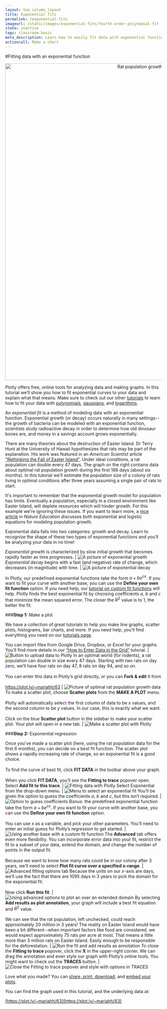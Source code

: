 ```yaml
---
layout: two_column_layout
title: Exponential fits
permalink: /exponential-fits
imageurl: /static/images/exponential-fits/fourth-order-polynomial-fit
state: inactive
tags: classroom basic
meta_description: Learn how to easily fit data with exponential functions using our free online regression calculator. Plotly is the best online tool for graphing and analyzing data.
actioncall: Make a chart
---
```


#Fitting data with an exponential function

<div>
    <a href="https://plot.ly/~mariahh/63/" target="_blank" title="Rat population growth under optimal conditions" style="display: block; text-align: center;"><img src="https://plot.ly/~mariahh/63.png" alt="Rat population growth under optimal conditions" style="max-width: 100%;width: 1019px;"  width="1019" onerror="this.onerror=null;this.src='https://plot.ly/404.png';" /></a>
    <script data-plotly="mariahh:63" src="https://plot.ly/embed.js" async></script>
</div>


Plotly offers free, online tools for analyzing data and making graphs. In this tutorial we’ll show you how to fit exponential curves to your data and explain what that means. Make sure to check out our other [tutorials](/tutorials) to learn how to fit your data with [polynomials](/polynomial-fits), [gaussians](/guassian-fits), and [logarithms](/logarithmic-fits).

An *exponential fit* is a method of modeling data with an exponential function. Exponential growth (or decay) occurs naturally in many settings--the growth of bacteria can be modeled with an exponential function, scientists study radioactive decay in order to determine how old dinosaur bones are, and money in a savings account grows exponentially. 

There are many theories about the destruction of Easter Island. Dr Terry Hunt at the University of Hawaii hypothesizes that rats may be part of the explanation. His work was featured in an *American Scientist* article ["Rethinking the Fall of Easter Island"](http://www.americanscientist.org/issues/pub/rethinking-the-fall-of-easter-island/).  Under ideal conditions, a rat population can double every 47 days. The graph on the right contains data about optimal rat population growth during the first 188 days (about six months). In this tutorial we’ll estimate the population size of a colony of rats living in optimal conditions after three years assuming a single pair of rats to start.

It's important to remember that the exponential growth model for population has limits. Eventually a population, especially in a closed environment like Easter Island, will deplete resources which will hinder growth. For this example we're ignoring these issues. If you want to learn more, a [nice article](http://www.nature.com/scitable/knowledge/library/how-populations-grow-the-exponential-and-logistic-13240157) in *Nature Education* discusses both exponential and logistic equations for modeling population growth.

Exponential data falls into two categories: growth and decay. Learn to recognize the shape of these two types of exponential functions and you’ll be analyzing your data in no time! 

*Exponential growth* is characterized by slow initial growth that becomes rapidly faster as time progresses. | ![A picture of exponential growth](/static/images/exponential-fits/a-picture-of-exponential-growth.png)
*Exponential decay* begins with a fast (and negative) rate of change, which decreases (in magnitude) with time. | ![A picture of exponential decay](/static/images/exponential-fits/a-picture-of-exponential-decay.png)

In Plotly, our predefined exponential functions take the form $a+be^{cx}$. If you want to fit your curve with another base, you can use the **Define your own fit function** option. If you need help, our [tutorial on custom fit functions](/custom-fit-functions) will help. Plotly finds the best exponential fit by choosing coefficients $a$, $b$ and $c$ that minimize the mean squared error. The closer the $R^2$ value is to 1, the better the fit. 

###**Step 1:** Make a plot

We have a collection of great tutorials to help you make line graphs, scatter plots, histograms, bar charts, and more. If you need help, you’ll find everything you need on our [tutorials page](/tutorials). 

You can import files from Google Drive, Dropbox, or Excel for your graphs. You’ll find more details in our [“How to Enter Data in the Grid”](/add-data-to-the-plotly-grid) tutorial. | ![Button to upload data to Plotly](/static/images/exponential-fits/button-to-upload-data-to-plotly.png)
In an optimal world (for rodents), a rat population can double in size every 47 days. Starting with two rats on day zero, we’ll have four rats on day 47, 8 rats on day 94, and so on.<br><br>You can enter this data in Plotly’s grid directly, or you can **Fork & edit** it from<br><br>https://plot.ly/~mariahh/63 | ![Picture of optimal rat population growth data](/static/images/exponential-fits/picture-of-optimal-rat-population-growth-data.png)
To make a scatter plot, choose **Scatter plots** from the **MAKE A PLOT** menu.<br><br>Plotly will automatically select the first column of data to be $x$ values, and the second column to be $y$ values. In our case, this is exactly what we want.<br><br>Click on the blue **Scatter plot** button in the sidebar to make your scatter plot. Your plot will open in a new tab. | ![Make a scatter plot with Plotly](/static/images/exponential-fits/make-a-scatter-plot-with-plotly.png)

###**Step 2:** Exponential regression

Once you’ve made a scatter plot (here, using the rat population data for the first 6 months), you can decide on a best fit function. The scatter plot shows a rapidly increasing rate of change, so an exponential fit is a good choice.<br><br>To find the curve of best fit, click **FIT DATA** in the toolbar above your graph.<br><br>When you click **FIT DATA**, you’ll see the **Fitting to trace** popover open. Select **Add fit to this trace**. | ![Fitting data with Plotly](/static/images/exponential-fits/fitting-data-with-plotly.png)
Select Exponential from the drop-down menu. | ![Menu to select an exponential fit](/static/images/exponential-fits/menu-to-select-an-exponential-fit.png)
You’ll be given the option to guess the coefficients $a$, $b$ and $c$, but this isn’t required. | ![Option to guess coefficients](/static/images/exponential-fits/option-to-guess-coefficients.png)
Bonus: the predefined exponential function take the form $a+be^{cx}$. If you want to fit your curve with another base, you can use the **Define your own fit function** option.<br><br>You can use $x$ as a variable, and pick your other parameters. You’ll need to enter an initial guess for Plotly’s regression to get started. | ![Using another base with a custom fit function](/static/images/exponential-fits/using-another-base-with-a-custom-fit-function.png)
The **Advanced** tab offers even more flexibility. You can incorporate error data into your fit, restrict the fit to a subset of your data, extend the domain, and change the number of points in the output fit.<br><br>Because we want to know how many rats could be in our colony after 3 years, we’ll need to select **Plot fit curve over a specified x-range**. | ![Advanced fitting options tab](/static/images/exponential-fits/advanced-fitting-options-tab.png)
Because the units on our $x$-axis are  days, we’ll use the fact that there are 1095 days in 3 years to pick the domain for the exponential fit.<br><br>Now click **Run this fit**. | ![Using advanced options to plot an over an extended domain](/static/images/exponential-fits/using-advanced-options-to-plot-over-an-extended-domain.png)
By selecting **Add results as plot annotation**, your graph will include a best fit equation and $R^2$ value.<br><br>We can see that the rat population, left unchecked, could reach approximately 20 million in 3 years! The reality on Easter Island would have been a bit different--when important factors like food are considered, we would expect approximately 75 rats per acre at most. That means a little more than 3 million rats on Easter Island. Easily enough to be responsible for the deforestation. | ![Run the fit and add results as annotation](/static/images/exponential-fits/run-the-fit-and-add-results-as-annotation.png)
To close the **Fitting to trace** popover, click the **X** in the upper-right corner. We can drag the annotation and even style our graph with Plotly’s online tools. You might want to check out the **TRACES** button. | ![Close the Fitting to trace popover and style with options in TRACES](/static/images/exponential-fits/close-the-fitting-to-trace-popover-and-style-with-options-in-traces.png)

Love what you made? You can [share, print, download](how-to-share-and-print-plotly-graphs/), and [embed your plots](how-to-embed-plotly-graphs-in-websites/). 

You can find the graph used in this tutorial, and the underlying data at:

[https://plot.ly/~mariahh/63](https://plot.ly/~mariahh/63)
